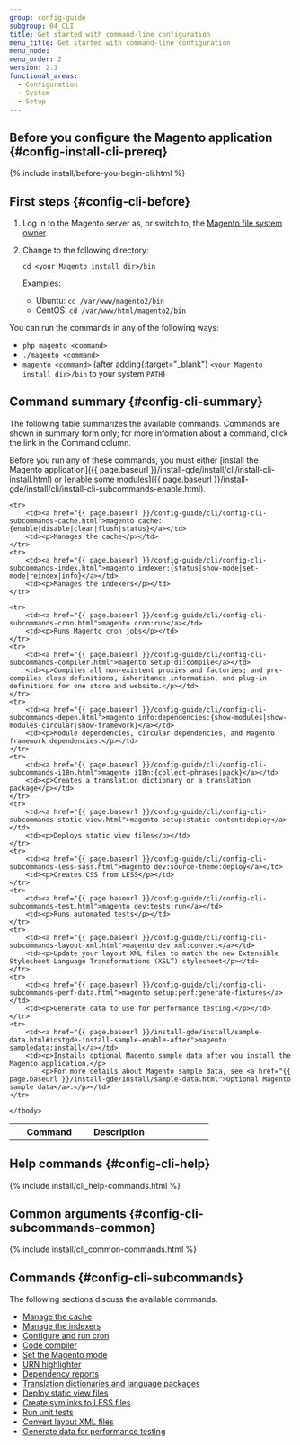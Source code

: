 ```yaml
---
group: config-guide
subgroup: 04_CLI
title: Get started with command-line configuration
menu_title: Get started with command-line configuration
menu_node:
menu_order: 2
version: 2.1
functional_areas:
  - Configuration
  - System
  - Setup
---
```


## Before you configure the Magento application {#config-install-cli-prereq}
{% include install/before-you-begin-cli.html %}

## First steps {#config-cli-before}

1.  Log in to the Magento server as, or switch to, the <a href="{{ page.baseurl }}/install-gde/prereq/file-sys-perms-over.html">Magento file system owner</a>.
2.  Change to the following directory:

        cd <your Magento install dir>/bin

    Examples:

      - Ubuntu: `cd /var/www/magento2/bin`
      - CentOS: `cd /var/www/html/magento2/bin`

<div class="bs-callout bs-callout-tip" markdown="1">
You can run the commands in any of the following ways:

-   `php magento <command>`
-   `./magento <command>`
-   `magento <command>` (after [adding](http://unix.stackexchange.com/questions/117467/how-to-permanently-set-environmental-variables){:target="\_blank"} `<your Magento install dir>/bin` to your system `PATH`)
</div>

## Command summary {#config-cli-summary}

The following table summarizes the available commands. Commands are shown in summary form only; for more information about a command, click the link in the Command column.

<div class="bs-callout bs-callout-info" id="info" markdown="1">
Before you run any of these commands, you must either [install the Magento application]({{ page.baseurl }}/install-gde/install/cli/install-cli-install.html) or [enable some modules]({{ page.baseurl }}/install-gde/install/cli/install-cli-subcommands-enable.html).
</div>

<table>
	<col width="40%">
  	<col width="30%">
  	<col width="30%">
	<tbody>
		<tr>
			<th>Command</th>
			<th>Description</th>
		</tr>

	<tr>
		<td><a href="{{ page.baseurl }}/config-guide/cli/config-cli-subcommands-cache.html">magento cache:{enable|disable|clean|flush|status}</a></td>
		<td><p>Manages the cache</p></td>
	</tr>
	<tr>
		<td><a href="{{ page.baseurl }}/config-guide/cli/config-cli-subcommands-index.html">magento indexer:{status|show-mode|set-mode|reindex|info}</a></td>
		<td><p>Manages the indexers</p></td>
	</tr>

	<tr>
		<td><a href="{{ page.baseurl }}/config-guide/cli/config-cli-subcommands-cron.html">magento cron:run</a></td>
		<td><p>Runs Magento cron jobs</p></td>
	</tr>
	<tr>
		<td><a href="{{ page.baseurl }}/config-guide/cli/config-cli-subcommands-compiler.html">magento setup:di:compile</a></td>
		<td><p>Compiles all non-existent proxies and factories; and pre-compiles class definitions, inheritance information, and plug-in definitions for one store and website.</p></td>
	</tr>
	<tr>
		<td><a href="{{ page.baseurl }}/config-guide/cli/config-cli-subcommands-depen.html">magento info:dependencies:{show-modules|show-modules-circular|show-framework}</a></td>
		<td><p>Module dependencies, circular dependencies, and Magento framework dependencies.</p></td>
	</tr>
	<tr>
		<td><a href="{{ page.baseurl }}/config-guide/cli/config-cli-subcommands-i18n.html">magento i18n:{collect-phrases|pack}</a></td>
		<td><p>Creates a translation dictionary or a translation package</p></td>
	</tr>
	<tr>
		<td><a href="{{ page.baseurl }}/config-guide/cli/config-cli-subcommands-static-view.html">magento setup:static-content:deploy</a></td>
		<td><p>Deploys static view files</p></td>
	</tr>
	<tr>
		<td><a href="{{ page.baseurl }}/config-guide/cli/config-cli-subcommands-less-sass.html">magento dev:source-theme:deploy</a></td>
		<td><p>Creates CSS from LESS</p></td>
	</tr>
	<tr>
		<td><a href="{{ page.baseurl }}/config-guide/cli/config-cli-subcommands-test.html">magento dev:tests:run</a></td>
		<td><p>Runs automated tests</p></td>
	</tr>
	<tr>
		<td><a href="{{ page.baseurl }}/config-guide/cli/config-cli-subcommands-layout-xml.html">magento dev:xml:convert</a></td>
		<td><p>Update your layout XML files to match the new Extensible Stylesheet Language Transformations (XSLT) stylesheet</p></td>
	</tr>
	<tr>
		<td><a href="{{ page.baseurl }}/config-guide/cli/config-cli-subcommands-perf-data.html">magento setup:perf:generate-fixtures</a></td>
		<td><p>Generate data to use for performance testing.</p></td>
	</tr>
	<tr>
		<td><a href="{{ page.baseurl }}/install-gde/install/sample-data.html#instgde-install-sample-enable-after">magento sampledata:install</a></td>
		<td><p>Installs optional Magento sample data after you install the Magento application.</p>
			<p>For more details about Magento sample data, see <a href="{{ page.baseurl }}/install-gde/install/sample-data.html">Optional Magento sample data</a>.</p></td>
	</tr>

	</tbody>
</table>

## Help commands {#config-cli-help}
{% include install/cli_help-commands.html %}

## Common arguments {#config-cli-subcommands-common}
{% include install/cli_common-commands.html %}

## Commands {#config-cli-subcommands}

The following sections discuss the available commands.

-   <a href="{{ page.baseurl }}/config-guide/cli/config-cli-subcommands-cache.html">Manage the cache</a>
-   <a href="{{ page.baseurl }}/config-guide/cli/config-cli-subcommands-index.html">Manage the indexers</a>
-   <a href="{{ page.baseurl }}/config-guide/cli/config-cli-subcommands-cron.html">Configure and run cron</a>
-   <a href="{{ page.baseurl }}/config-guide/cli/config-cli-subcommands-compiler.html">Code compiler</a>
-   <a href="{{ page.baseurl }}/config-guide/cli/config-cli-subcommands-mode.html">Set the Magento mode</a>
-   <a href="{{ page.baseurl }}/config-guide/cli/config-cli-subcommands-urn.html">URN highlighter</a>
-   <a href="{{ page.baseurl }}/config-guide/cli/config-cli-subcommands-depen.html">Dependency reports</a>
-   <a href="{{ page.baseurl }}/config-guide/cli/config-cli-subcommands-i18n.html">Translation dictionaries and language packages</a>
-   <a href="{{ page.baseurl }}/config-guide/cli/config-cli-subcommands-static-view.html">Deploy static view files</a>
-   <a href="{{ page.baseurl }}/config-guide/cli/config-cli-subcommands-less-sass.html">Create symlinks to LESS files</a>
-   <a href="{{ page.baseurl }}/config-guide/cli/config-cli-subcommands-test.html">Run unit tests</a>
-   <a href="{{ page.baseurl }}/config-guide/cli/config-cli-subcommands-layout-xml.html">Convert layout XML files</a>
-   <a href="{{ page.baseurl }}/config-guide/cli/config-cli-subcommands-perf-data.html">Generate data for performance testing</a>
